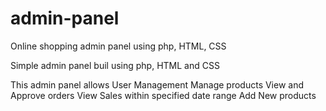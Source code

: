 # admin-panel
Online shopping admin panel using php, HTML, CSS 

Simple admin panel buil using php, HTML and CSS

This admin panel allows 
  User Management
  Manage products
  View and Approve orders
  View Sales within specified date range
  Add New products
